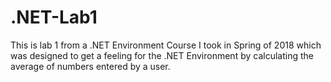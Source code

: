 # .NET-Lab1
This is lab 1 from a .NET Environment Course I took in Spring of 2018 which was designed to get a feeling for the .NET Environment by calculating the average of numbers entered by a user.

